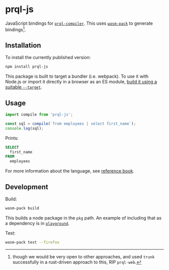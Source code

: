 # prql-js

JavaScript bindings for [`prql-compiler`](../prql-compiler/README.md). This uses
[`wasm-pack`](https://rustwasm.github.io/docs/wasm-pack/tutorials/npm-browser-packages/index.html)
to generate bindings[^1].

[^1]: though we would be very open to other approaches, and used `trunk`
successfully in a rust-driven approach to this, RIP `prql-web`.

## Installation

To install the currently published version:

```sh
npm install prql-js
```

This package is built to target a bundler (i.e. webpack). To use it with Node.js
or import it directly in a browser as an ES module, [build it using a suitable
`--target`](https://rustwasm.github.io/docs/wasm-pack/commands/build.html).

## Usage

```js
import compile from 'prql-js';

const sql = compile(`from employees | select first_name`);
console.log(sql);
```

Prints:

```sql
SELECT
  first_name
FROM
  employees
```

For more information about the language, see [reference book](https://prql-lang.org/reference).

## Development

Build:

```sh
wasm-pack build
```

This builds a node package in the `pkg` path. An example of including that as a
dependency is in [`playground`](../playground/package.json).

Test:

```sh
wasm-pack test --firefox
```

